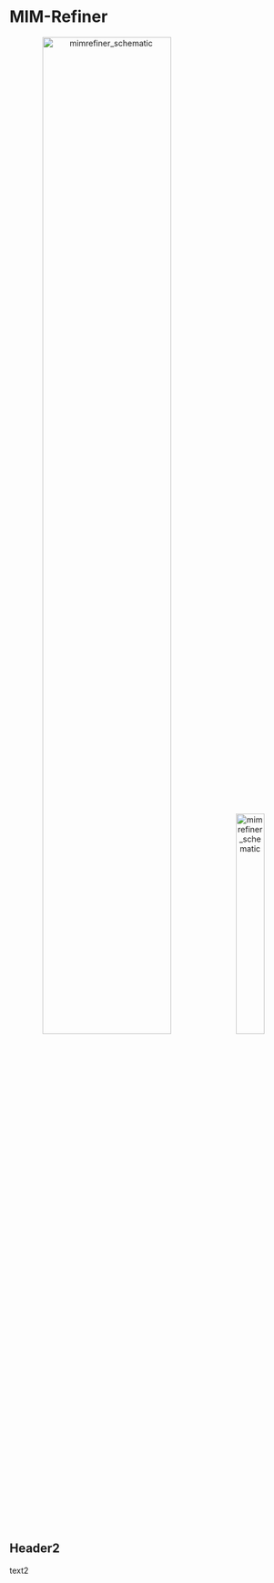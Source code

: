 # MIM-Refiner


<p align="center">
<img width="67%" alt="mimrefiner_schematic" src="https://github.com/ml-jku/MIM-Refiner/schematic.svg">
<img width="31.5%" alt="mimrefiner_schematic" src="https://github.com/ml-jku/MIM-Refiner/timeline.svg">
</p>


## Header2

text2